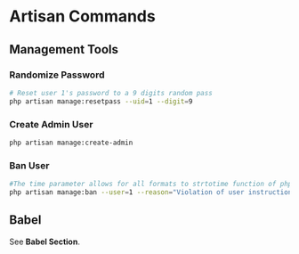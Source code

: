 # Artisan Commands

## Management Tools

### Randomize Password

```bash
# Reset user 1's password to a 9 digits random pass
php artisan manage:resetpass --uid=1 --digit=9
```

### Create Admin User

```bash
php artisan manage:create-admin
```

### Ban User

```bash
#The time parameter allows for all formats to strtotime function of php.
php artisan manage:ban --user=1 --reason="Violation of user instructions" --time="+365 days"
```

## Babel

See **Babel Section**.